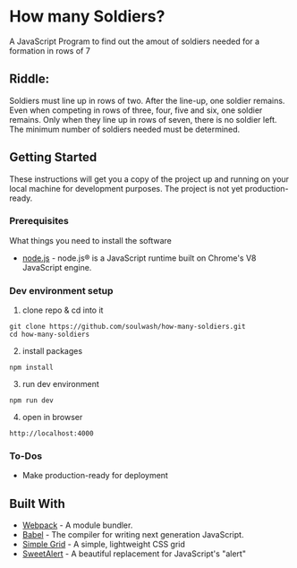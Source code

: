 # How many Soldiers?

A JavaScript Program to find out the amout of soldiers needed for a formation in rows of 7

## Riddle:
Soldiers must line up in rows of two. After the line-up, one soldier remains. 
Even when competing in rows of three, four, five and six, one soldier remains. 
Only when they line up in rows of seven, there is no soldier left. 
The minimum number of soldiers needed must be determined.

## Getting Started

These instructions will get you a copy of the project up and running on your local machine for development purposes. The project is not yet production-ready.

### Prerequisites

What things you need to install the software

* [node.js](https://nodejs.org/en/) - node.js® is a JavaScript runtime built on Chrome's V8 JavaScript engine.

### Dev environment setup

1. clone repo & cd into it

```
git clone https://github.com/soulwash/how-many-soldiers.git
cd how-many-soldiers
```

2. install packages
```
npm install
```

3. run dev environment
```
npm run dev
```

4. open in browser
```
http://localhost:4000
```

### To-Dos

* Make production-ready for deployment

## Built With

* [Webpack](https://github.com/webpack/webpack) - A module bundler.
* [Babel](https://github.com/babel/babel) - The compiler for writing next generation JavaScript.
* [Simple Grid](https://github.com/zachacole/Simple-Grid) - A simple, lightweight CSS grid
* [SweetAlert](https://github.com/t4t5/sweetalert) - A beautiful replacement for JavaScript's "alert"
